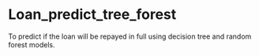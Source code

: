 # Loan_predict_tree_forest
To predict if the loan will be repayed in full using decision tree and random forest models.
